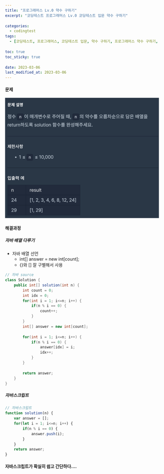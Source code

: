 ```yaml
---
title: "프로그래머스 Lv.0 약수 구하기"
excerpt: "코딩테스트 프로그래머스 Lv.0 코딩테스트 입문 약수 구하기"

categories:
  - codingtest
tags:
  - [코딩테스트, 프로그래머스, 코딩테스트 입문, 약수 구하기, 프로그래머스 약수 구하기, programmers, codingtest, 코딩테스트 연습, 프로그래머스 약수 구하기 자바, 자바 코딩 테스트, 자바 약수 구하기, 자바스크립트 약수 구하기, 약수 구하기 자바스크립트]

toc: true
toc_sticky: true
 
date: 2023-03-06
last_modified_at: 2023-03-06
---
```


#### 문제
![55](/assets/images/55.png)

#### 해결과정

##### 자바 배열 다루기
* 자바 배열 선언
  * int[] answer = new int[count];
  * {}와 [] 잘 구별해서 사용

```java
// 자바 source
class Solution {
    public int[] solution(int n) {
        int count = 0;
        int idx = 0;
        for(int i = 1; i<=n; i++) {
            if(n % i == 0) {
                count++;
            }
        }
        int[] answer = new int[count];
        
        for(int i = 1; i<=n; i++) {
            if(n % i == 0) {
                answer[idx] = i;
                idx++;
            }
        }
        
        return answer;
    }
}
```

##### 자바스크립트 

```javascript
// 자바스크립트
function solution(n) {
    var answer = [];
    for(let i = 1; i<=n; i++) {
        if(n % i == 0) {
            answer.push(i);
        }
    }
    return answer;
}
```

#### 자바스크립트가 확실히 쉽고 간단하다....